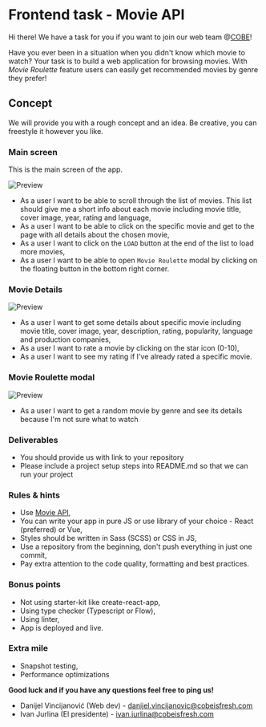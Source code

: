 # Frontend task - Movie API

Hi there! We have a task for you if you want to join our web team @[COBE](https://cobe.tech/)!

Have you ever been in a situation when you didn't know which movie to watch? Your task is to build a web application for browsing movies. With _Movie Roulette_ feature users can easily get recommended movies by genre they prefer!

## Concept
We will provide you with a rough concept and an idea. Be creative, you can freestyle it however you like.

### Main screen
This is the main screen of the app. 

![Preview](https://github.com/cobeisfresh/frontend-tasks/blob/movie-api/images/main-screen.png)

* As a user I want to be able to scroll through the list of movies. This list should give me a short info about each movie including movie title, cover image, year, rating and language,
* As a user I want to be able to click on the specific movie and get to the page with all details about the chosen movie,
* As a user I want to click on the `LOAD` button at the end of the list to load more movies, 
* As a user I want to be able to open `Movie Roulette` modal by clicking on the floating button in the bottom right corner.

### Movie Details

![Preview](https://github.com/cobeisfresh/frontend-tasks/blob/movie-api/images/movie-details.png)

* As a user I want to get some details about specific movie including movie title, cover image, year, description, rating, popularity, language and production companies,
* As a user I want to rate a movie by clicking on the star icon (0-10), 
* As a user I want to see my rating if I've already rated a specific movie.

### Movie Roulette modal

![Preview](https://github.com/cobeisfresh/frontend-tasks/blob/movie-api/images/roulette-modal.png)

* As a user I want to get a random movie by genre and see its details because I'm not sure what to watch

### Deliverables
+ You should provide us with link to your repository
+ Please include a project setup steps into README.md so that we can run your project

### Rules & hints
* Use [Movie API](https://developers.themoviedb.org/3/getting-started/introduction),
* You can write your app in pure JS or use library of your choice - React (preferred) or Vue,
* Styles should be written in Sass (SCSS) or CSS in JS,
* Use a repository from the beginning, don't push everything in just one commit,
* Pay extra attention to the code quality, formatting and best practices.

### Bonus points
* Not using starter-kit like create-react-app,
* Using type checker (Typescript or Flow),
* Using linter,
* App is deployed and live.

### Extra mile
* Snapshot testing,
* Performance optimizations



**Good luck and if you have any questions feel free to ping us!**

* Danijel Vincijanović (Web dev)  - danijel.vincijanovic@cobeisfresh.com
* Ivan Jurlina (El presidente)    - ivan.jurlina@cobeisfresh.com
